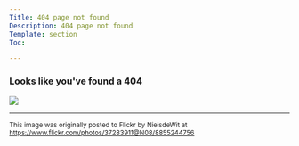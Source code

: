 ```yaml
---
Title: 404 page not found
Description: 404 page not found
Template: section
Toc: 

---
```

### Looks like you've found a 404

[![](%assets_url%/Peugeot_404_&_Peugeot_205.jpg)](https://commons.wikimedia.org/wiki/File:Peugeot_404_%26_Peugeot_205_(8855244756).jpg)

<hr>

<span style="font-size: smaller;">This image was originally posted to Flickr by NielsdeWit at https://www.flickr.com/photos/37283911@N08/8855244756